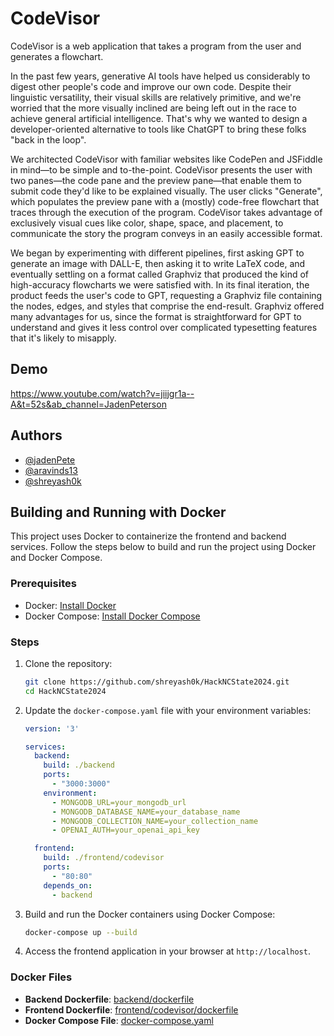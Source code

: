 
# CodeVisor
CodeVisor is a web application that takes a program from the user and generates a flowchart.

In the past few years, generative AI tools have helped us considerably to digest other people's code and improve our own code. Despite their linguistic versatility, their visual skills are relatively primitive, and we're worried that the more visually inclined are being left out in the race to achieve general artificial intelligence. That's why we wanted to design a developer-oriented alternative to tools like ChatGPT to bring these folks "back in the loop".

We architected CodeVisor with familiar websites like CodePen and JSFiddle in mind—to be simple and to-the-point. CodeVisor presents the user with two panes—the code pane and the preview pane—that enable them to submit code they'd like to be explained visually. The user clicks "Generate", which populates the preview pane with a (mostly) code-free flowchart that traces through the execution of the program. CodeVisor takes advantage of exclusively visual cues like color, shape, space, and placement, to communicate the story the program conveys in an easily accessible format.

We began by experimenting with different pipelines, first asking GPT to generate an image with DALL-E, then asking it to write LaTeX code, and eventually settling on a format called Graphviz that produced the kind of high-accuracy flowcharts we were satisfied with. In its final iteration, the product feeds the user's code to GPT, requesting a Graphviz file containing the nodes, edges, and styles that comprise the end-result. Graphviz offered many advantages for us, since the format is straightforward for GPT to understand and gives it less control over complicated typesetting features that it's likely to misapply.


## Demo

https://www.youtube.com/watch?v=jiijgr1a--A&t=52s&ab_channel=JadenPeterson


## Authors

- [@jadenPete](https://github.com/jadenPete)
- [@aravinds13](https://github.com/aravinds13)
- [@shreyash0k](https://github.com/shreyash0k/)

## Building and Running with Docker

This project uses Docker to containerize the frontend and backend services. Follow the steps below to build and run the project using Docker and Docker Compose.

### Prerequisites

- Docker: [Install Docker](https://docs.docker.com/get-docker/)
- Docker Compose: [Install Docker Compose](https://docs.docker.com/compose/install/)

### Steps

1. Clone the repository:

    ```sh
    git clone https://github.com/shreyash0k/HackNCState2024.git
    cd HackNCState2024
    ```

2. Update the `docker-compose.yaml` file with your environment variables:

    ```yaml
    version: '3'

    services:
      backend:
        build: ./backend
        ports:
          - "3000:3000"
        environment:
          - MONGODB_URL=your_mongodb_url
          - MONGODB_DATABASE_NAME=your_database_name
          - MONGODB_COLLECTION_NAME=your_collection_name
          - OPENAI_AUTH=your_openai_api_key

      frontend:
        build: ./frontend/codevisor
        ports:
          - "80:80"
        depends_on:
          - backend
    ```

3. Build and run the Docker containers using Docker Compose:

    ```sh
    docker-compose up --build
    ```

4. Access the frontend application in your browser at `http://localhost`.

### Docker Files

- **Backend Dockerfile**: [backend/dockerfile](backend/dockerfile)
- **Frontend Dockerfile**: [frontend/codevisor/dockerfile](frontend/codevisor/dockerfile)
- **Docker Compose File**: [docker-compose.yaml](docker-compose.yaml)